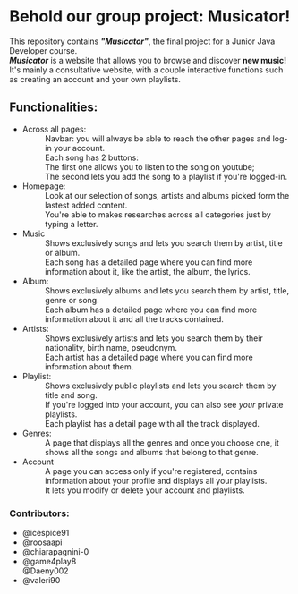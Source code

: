 <h1>Behold our group project: Musicator!</h1>
<p>This repository contains <b><i>"Musicator"</i></b>, the final project for a Junior Java Developer course.
  <br>
<b><i>Musicator</i></b> is a website that allows you to browse and discover <b>new music!</b>
  <br>
It's mainly a consultative website, with a couple interactive functions such as creating an account and your own playlists.</p>


<h2>Functionalities:</h2>

<ul>
<dl>
 <li><dt>Across all pages:</dt></li>
  <dd>Navbar: you will always be able to reach the other pages and log-in your account.</dd>
   <dd>Each song has 2 buttons:
     <br>
     The first one allows you to listen to the song on youtube;
     <br>
     The second lets you add the song to a playlist if you're logged-in.
  </dd>
 <li><dt>Homepage:</dt></li>
  <dd>Look at our selection of songs, artists and albums picked form the lastest added content.</dd>
  <dd>You're able to makes researches across all categories just by typing a letter.</dd>
  <li><dt>Music</dt></li>
  <dd>Shows exclusively songs and lets you search them by artist, title or album. 
  <br>
  Each song has a detailed page where you can find more information about it, like the artist, the album, the lyrics.
  
  </dd>
  <li><dt>Album:</dt></li>
  <dd>Shows exclusively albums and lets you search them by artist, title, genre or song.
  <br>
    Each album has a detailed page where you can find more information about it and all the tracks contained.</dd>
<li><dt>Artists: </dt></li>
<dd>Shows exclusively artists and lets you search them by their nationality, birth name, pseudonym.
<br>
    Each artist has a detailed page where you can find more information about them.
</dd>
 <li><dt>Playlist:</dt></li>
 <dd>Shows exclusively public playlists and lets you search them by title and song.
 <br>
   If you're logged into your account, you can also see <i>your</i> private playlists.
  <br>
   Each playlist has a detail page with all the track displayed.
 </dd>
  <li><dt>Genres: </dt></li>
  <dd> A page that displays all the genres and once you choose one, it shows all the songs and albums that belong to that genre. </dd>
 <li><dt>Account</dt></li>
 <dd>A page you can access only if you're registered, contains information about your profile and displays all your playlists.
 <br>
   It lets you modify or delete your account and playlists.
 </dd>
</dl>
</ul>

<h3>Contributors:</h3>
<ul>
  <li> @icespice91
  </li>
  <li>
    @roosaapi
  </li>
  <li>
    @chiarapagnini-0
  </li>
  <li>
    @game4play8
  </li>
  </li>
  @Daeny002
  <li>
  @valeri90
  </li>
</ul>
